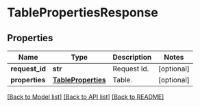 # TablePropertiesResponse

## Properties
Name | Type | Description | Notes
------------ | ------------- | ------------- | -------------
**request_id** | **str** | Request Id. | [optional] 
**properties** | [**TableProperties**](TableProperties.md) | Table. | [optional] 

[[Back to Model list]](../README.md#documentation-for-models) [[Back to API list]](../README.md#documentation-for-api-endpoints) [[Back to README]](../README.md)


